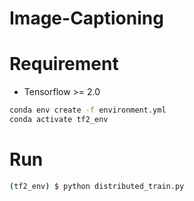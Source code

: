 # Image-Captioning

# Requirement
- Tensorflow >= 2.0
```bash
conda env create -f environment.yml
conda activate tf2_env
```
# Run
```bash
(tf2_env) $ python distributed_train.py 
```